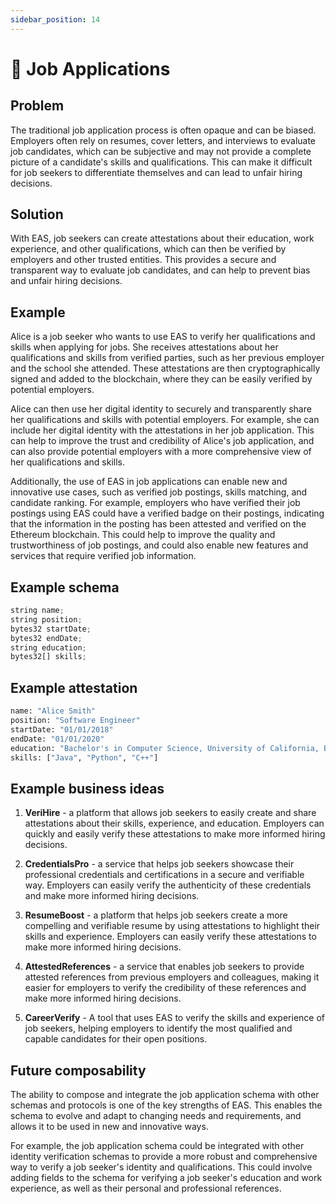 ```yaml
---
sidebar_position: 14
---
```

# 💼  Job Applications

## Problem
The traditional job application process is often opaque and can be biased. Employers often rely on resumes, cover letters, and interviews to evaluate job candidates, which can be subjective and may not provide a complete picture of a candidate's skills and qualifications. This can make it difficult for job seekers to differentiate themselves and can lead to unfair hiring decisions.

## Solution
With EAS, job seekers can create attestations about their education, work experience, and other qualifications, which can then be verified by employers and other trusted entities. This provides a secure and transparent way to evaluate job candidates, and can help to prevent bias and unfair hiring decisions.

## Example
Alice is a job seeker who wants to use EAS to verify her qualifications and skills when applying for jobs. She receives attestations about her qualifications and skills from verified parties, such as her previous employer and the school she attended. These attestations are then cryptographically signed and added to the blockchain, where they can be easily verified by potential employers.

Alice can then use her digital identity to securely and transparently share her qualifications and skills with potential employers. For example, she can include her digital identity with the attestations in her job application. This can help to improve the trust and credibility of Alice's job application, and can also provide potential employers with a more comprehensive view of her qualifications and skills.

Additionally, the use of EAS in job applications can enable new and innovative use cases, such as verified job postings, skills matching, and candidate ranking. For example, employers who have verified their job postings using EAS could have a verified badge on their postings, indicating that the information in the posting has been attested and verified on the Ethereum blockchain. This could help to improve the quality and trustworthiness of job postings, and could also enable new features and services that require verified job information.

## Example schema
``` jsx
string name;
string position;
bytes32 startDate;
bytes32 endDate;
string education;
bytes32[] skills;
```


## Example attestation
```bash
name: "Alice Smith"
position: "Software Engineer"
startDate: "01/01/2018"
endDate: "01/01/2020"
education: "Bachelor's in Computer Science, University of California, Berkeley"
skills: ["Java", "Python", "C++"]

```
## Example business ideas
1. **VeriHire** - a platform that allows job seekers to easily create and share attestations about their skills, experience, and education. Employers can quickly and easily verify these attestations to make more informed hiring decisions.

2. **CredentialsPro** - a service that helps job seekers showcase their professional credentials and certifications in a secure and verifiable way. Employers can easily verify the authenticity of these credentials and make more informed hiring decisions.

3. **ResumeBoost** - a platform that helps job seekers create a more compelling and verifiable resume by using attestations to highlight their skills and experience. Employers can easily verify these attestations to make more informed hiring decisions.

4. **AttestedReferences** - a service that enables job seekers to provide attested references from previous employers and colleagues, making it easier for employers to verify the credibility of these references and make more informed hiring decisions.

5. **CareerVerify** - A tool that uses EAS to verify the skills and experience of job seekers, helping employers to identify the most qualified and capable candidates for their open positions.

## Future composability
The ability to compose and integrate the job application schema with other schemas and protocols is one of the key strengths of EAS. This enables the schema to evolve and adapt to changing needs and requirements, and allows it to be used in new and innovative ways.

For example, the job application schema could be integrated with other identity verification schemas to provide a more robust and comprehensive way to verify a job seeker's identity and qualifications. This could involve adding fields to the schema for verifying a job seeker's education and work experience, as well as their personal and professional references.

